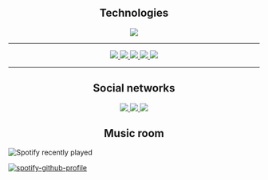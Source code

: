 <h2 align="center">Technologies</h2> 

<p align="center">
  <a href="https://skillicons.dev">
    <img src="https://skillicons.dev/icons?i=html,css,js,tailwind,java,python,c" />
  </a>
</p>

---

<p align="center">
  
  <a href="">
    <img src="https://img.shields.io/badge/Visual%20Studio%20Code-0078d7.svg?style=for-the-badge&logo=visual-studio-code&logoColor=white" />
    <img src="https://img.shields.io/badge/Discord-%237289DA.svg?style=for-the-badge&logo=discord&logoColor=white" />
    <img src="https://img.shields.io/badge/github-%23121011.svg?style=for-the-badge&logo=github&logoColor=white" />
    <img src="https://img.shields.io/badge/figma-%23F24E1E.svg?style=for-the-badge&logo=figma&logoColor=white" />
    <img src="https://img.shields.io/badge/netlify-%23000000.svg?style=for-the-badge&logo=netlify&logoColor=#00C7B7" />
  </a>
  
</p>

---

<h2 align="center"> Social networks</h2>

<p align="center">
  <a href="https://www.instagram.com/paylin.js/">
    <img src="https://img.shields.io/badge/Instagram-E4405F?style=for-the-badge&logo=instagram&logoColor=white" />
  </a>
  <a href="https://www.linkedin.com/in/paylin/">
    <img src="https://img.shields.io/badge/LinkedIn-0077B5?style=for-the-badge&logo=linkedin&logoColor=white" />
  </a>
  <a>
    <img src="https://img.shields.io/badge/Twitter-%231DA1F2.svg?style=for-the-badge&logo=Twitter&logoColor=white" />
  </a>
</p>

<h2 align="center"> Music room </h2>

![Spotify recently played](https://spotify-recently-played-readme.vercel.app/api?user=4gvin36hbuyictiwzrvnis9b1&count=5&width=300)

[![spotify-github-profile](https://spotify-github-profile.vercel.app/api/view?uid=4gvin36hbuyictiwzrvnis9b1&cover_image=true&theme=compact&show_offline=true)](https://github.com/kittinan/spotify-github-profile)
